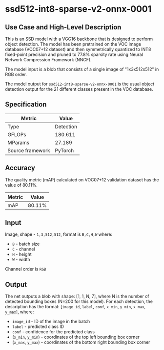 # ssd512-int8-sparse-v2-onnx-0001

## Use Case and High-Level Description

This is an SSD model with a VGG16 backbone that is designed to perform object detection. The model has been pretrained on the VOC image database (VOC07+12 dataset) and then symmetrically quantized to INT8 fixed-point precision and pruned to 77.8% sparsity rate using Neural Network Compression Framework (NNCF).

The model input is a blob that consists of a single image of "1x3x512x512" in RGB order.

The model output for `ssd512-int8-sparse-v2-onnx-0001` is the usual object detection output for the 21 different classes present in the VOC database.

## Specification

| Metric            | Value         |
|-------------------|---------------|
| Type              | Detection |
| GFLOPs            | 180.611 |
| MParams           | 27.189 |
| Source framework  | PyTorch    |

## Accuracy

The quality metric (mAP) calculated on VOC07+12 validation dataset has the value of 80.11%.

| Metric                    | Value         |
|---------------------------|---------------|
| mAP |         80.11% |

## Input

Image, shape - `1,3,512,512`, format is `B,C,H,W` where:

- `B` - batch size
- `C` - channel
- `H` - height
- `W` - width

Channel order is `RGB`

## Output

The net outputs a blob with shape: [1, 1, N, 7], where N is the number of detected bounding boxes (N=200 for this model). For each detection, the description has the format: [`image_id`, `label`, `conf`, `x_min`, `y_min`, `x_max`, `y_max`], where:

- `image_id` - ID of the image in the batch
- `label` - predicted class ID
- `conf` - confidence for the predicted class
- (`x_min`, `y_min`) - coordinates of the top left bounding box corner
- (`x_max`, `y_max`) - coordinates of the bottom right bounding box corner
